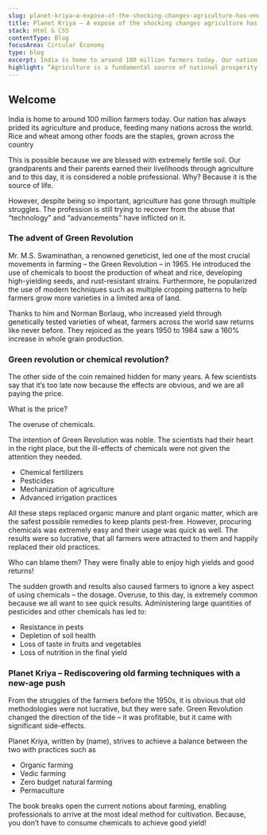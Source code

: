 ```yaml
---
slug: planet-kriya–a-expose-of-the-shocking-changes-agriculture-has-endured
title: Planet Kriya – A expose of the shocking changes agriculture has endured
stack: Html & CSS
contentType: Blog
focusArea: Circular Economy
type: blog
excerpt: India is home to around 100 million farmers today. Our nation has always prided its agriculture and produce, feeding many nations across the world. Rice and wheat among other foods are the staples, grown across the country.
highlight: “Agriculture is a fundamental source of national prosperity.” – J. J. Mapes
---
```


## Welcome

India is home to around 100 million farmers today. Our nation has always prided its agriculture and produce, feeding many nations across the world. Rice and wheat among other foods are the staples, grown across the country

This is possible because we are blessed with extremely fertile soil. Our grandparents and their parents earned their livelihoods through agriculture and to this day, it is considered a noble professional. Why? Because it is the source of life.

However, despite being so important, agriculture has gone through multiple struggles. The profession is still trying to recover from the abuse that “technology” and “advancements” have inflicted on it.

### The advent of Green Revolution

Mr. M.S. Swaminathan, a renowned geneticist, led one of the most crucial movements in farming – the Green Revolution – in 1965. He introduced the use of chemicals to boost the production of wheat and rice, developing high-yielding seeds, and rust-resistant strains. Furthermore, he popularized the use of modern techniques such as multiple cropping patterns to help farmers grow more varieties in a limited area of land.

Thanks to him and Norman Borlaug, who increased yield through genetically tested varieties of wheat, farmers across the world saw returns like never before. They rejoiced as the years 1950 to 1984 saw a 160% increase in whole grain production.

### Green revolution or chemical revolution?

The other side of the coin remained hidden for many years. A few scientists say that it’s too late now because the effects are obvious, and we are all paying the price.

What is the price?

The overuse of chemicals.

The intention of Green Revolution was noble. The scientists had their heart in the right place, but the ill-effects of chemicals were not given the attention they needed.

- Chemical fertilizers
- Pesticides
- Mechanization of agriculture
- Advanced irrigation practices

All these steps replaced organic manure and plant organic matter, which are the safest possible remedies to keep plants pest-free. However, procuring chemicals was extremely easy and their usage was quick as well. The results were so lucrative, that all farmers were attracted to them and happily replaced their old practices.

Who can blame them? They were finally able to enjoy high yields and good returns!

The sudden growth and results also caused farmers to ignore a key aspect of using chemicals – the dosage. Overuse, to this day, is extremely common because we all want to see quick results. Administering large quantities of pesticides and other chemicals has led to:

- Resistance in pests
- Depletion of soil health
- Loss of taste in fruits and vegetables
- Loss of nutrition in the final yield

### Planet Kriya – Rediscovering old farming techniques with a new-age push

From the struggles of the farmers before the 1950s, it is obvious that old methodologies were not lucrative, but they were safe. Green Revolution changed the direction of the tide – it was profitable, but it came with significant side-effects.

Planet Kriya, written by (name), strives to achieve a balance between the two with practices such as

- Organic farming
- Vedic farming
- Zero budget natural farming
- Permaculture

The book breaks open the current notions about farming, enabling professionals to arrive at the most ideal method for cultivation. Because, you don’t have to consume chemicals to achieve good yield!

